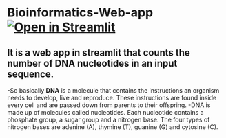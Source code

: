 # Bioinformatics-Web-app [![Open in Streamlit](https://static.streamlit.io/badges/streamlit_badge_black_white.svg)](https://share.streamlit.io/dhanyahegde01/bioinformatics-web-app/main/Bioinformatics.py)
## It is a web app in streamlit that counts the number of DNA nucleotides in an input sequence.
-So basically **DNA** is a molecule that contains the instructions an organism needs to develop, live and reproduce. These instructions are found inside every cell and are passed down from parents to their offspring.
-DNA is made up of molecules called nucleotides. Each nucleotide contains a phosphate group, a sugar group and a nitrogen base. The four types of nitrogen bases are adenine (A), thymine (T), guanine (G) and cytosine (C).


